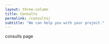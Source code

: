 ```yaml
---
layout: three-column
title: Consults
permalink: /consults/
subtitle: "We can help you with your project."
---
```

consults page
